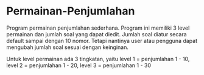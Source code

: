 # Permainan-Penjumlahan
Program permainan penjumlahan sederhana. Program ini memiliki 3 level permainan dan jumlah soal yang dapat diedit.
Jumlah soal diatur secara default sampai dengan 10 nomor. Tetapi nantinya user atau pengguna dapat mengubah jumlah soal sesuai dengan keinginan.

Untuk level permainan ada 3 tingkatan, yaitu
level 1 = penjumlahan 1 - 10,
level 2 = penjumlahan 1 - 20,
level 3 = penjumlahan 1 - 30
